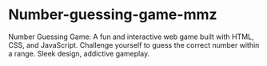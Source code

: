 # Number-guessing-game-mmz
Number Guessing Game: A fun and interactive web game built with HTML, CSS, and JavaScript. Challenge yourself to guess the correct number within a range. Sleek design, addictive gameplay. 
